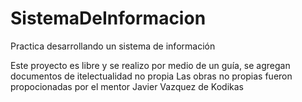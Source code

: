 # SistemaDeInformacion
Practica desarrollando un sistema de información

Este proyecto es libre y se realizo por medio de un guía, se agregan documentos de itelectualidad no propia 
Las obras no propias fueron propocionadas por el mentor Javier Vazquez de Kodikas
